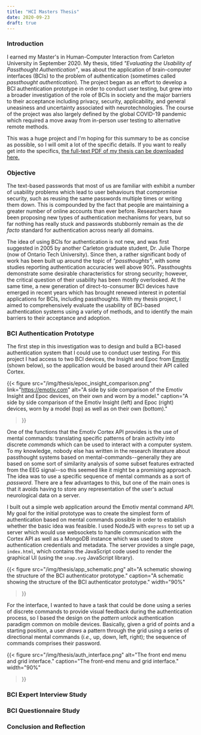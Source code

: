 ```yaml
---
title: "HCI Masters Thesis"
date: 2020-09-23
draft: true
---
```



### Introduction

I earned my Master's in Human-Computer Interaction from Carleton University in
September 2020.  My thesis, titled *"Evaluating the Usability of Passthought
Authentication"*, was about the application of brain-computer interfaces (BCIs)
to the problem of authentication (sometimes called *passthought
authentication*). The project began as an effort to develop a BCI
authentication prototype in order to conduct user testing, but grew into a
broader investigation of the role of BCIs in society and the major barriers to
their acceptance including privacy, security, applicability, and general
uneasiness and uncertainty associated with neurotechnologies. The course of the
project was also largely defined by the global COVID-19 pandemic which required
a move away from in-person user testing to alternative remote methods.

This was a huge project and I'm hoping for this summary to be as concise as
possible, so I will omit a lot of the specific details. If you want to really
get into the specifics, [the full-text PDF of my thesis can be downloaded
here.](/docs/thesis_FINAL.pdf)


### Objective

The text-based passwords that most of us are familiar with exhibit a number of
usability problems which lead to user behaviours that compromise security, such
as reusing the same passwords multiple times or writing them down. This is
compounded by the fact that people are maintaining a greater number of online
accounts than ever before. Researchers have been proposing new types of
authentication mechanisms for years, but so far nothing has really stuck and
passwords stubbornly remain as the *de facto* standard for authentication
across nearly all domains.

The idea of using BCIs for authentication is not new, and was first suggested
in 2005 by another Carleton graduate student, Dr. Julie Thorpe (now of Ontario
Tech University). Since then, a rather significant body of work has been built
up around the topic of *"passthoughts"*, with some studies reporting
authentication accuracies well above 90%.  Passthoughts demonstrate some
desirable characteristics for strong security; however, the critical question
of their usability has been mostly overlooked. At the same time, a new
generation of direct-to-consumer BCI devices have emerged in recent years which
has brought renewed interest in potential applications for BCIs, including
passthoughts. With my thesis project, I aimed to comprehensively evaluate the
usability of BCI-based authentication systems using a variety of methods, and
to identify the main barriers to their acceptance and adoption.


### BCI Authentication Prototype

The first step in this investigation was to design and build a BCI-based
authentication system that I could use to conduct user testing. For this
project I had access to two BCI devices, the Insight and Epoc from
[Emotiv](https://emotiv.com) (shown below), so the application would be based
around their API called Cortex.

{{< figure
  src="/img/thesis/epoc_insight_comparison.png"
  link="https://emotiv.com"
  alt="A side by side comparison of the Emotiv Insight and Epoc devices, on their own and worn by a model."
  caption="A side by side comparison of the Emotiv Insight (left) and Epoc (right) devices, worn by a model (top) as well as on their own (bottom)."
>}}

One of the functions that the Emotiv Cortex API provides is the use of mental
commands: translating specific patterns of brain activity into discrete
*commands* which can be used to interact with a computer system.  To my
knowledge, nobody else has written in the research literature about passthought
systems based on mental-commands--generally they are based on some sort of
similarity analysis of some subset features extracted from the EEG signal--so
this seemed like it might be a promising approach. The idea was to use a
specific sequence of mental commands as a sort of *password*. There are a few
advantages to this, but one of the main ones is that it avoids having to store
any representation of the user's actual neurological data on a server.

I built out a simple web application around the Emotiv mental command API. My
goal for the initial prototype was to create the simplest form of
authentication based on mental commands possible in order to establish whether
the basic idea was feasible. I used NodeJS with `express` to set up a server
which would use websockets to handle communication with the Cortex API as well
as a MongoDB instance which was used to store authentication credentials and
metadata.  The server provides a single page, `index.html`, which contains the
JavaScript code used to render the graphical UI (using the `snap.svg`
JavaScript library).

{{< figure
  src="/img/thesis/app_schematic.png"
  alt="A schematic showing the structure of the BCI authenticator prototype."
  caption="A schematic showing the structure of the BCI authenticator prototype."
  width="90%"
>}}

For the interface, I wanted to have a task that could be done using a series of
discrete commands to provide visual feedback during the authentication process,
so I based the design on the *pattern unlock* authentication paradigm common on
mobile devices. Basically, given a grid of points and a starting position, a
user *draws* a pattern through the grid using a series of directional mental
commands (*i.e.,* up, down, left, right); the sequence of commands comprises
their password.

{{< figure
  src="/img/thesis/auth_interface.png"
  alt="The front end menu and grid interface."
  caption="The front-end menu and grid interface."
  width="90%"
>}}

### BCI Expert Interview Study
### BCI Questionnaire Study
### Conclusion and Reflection
